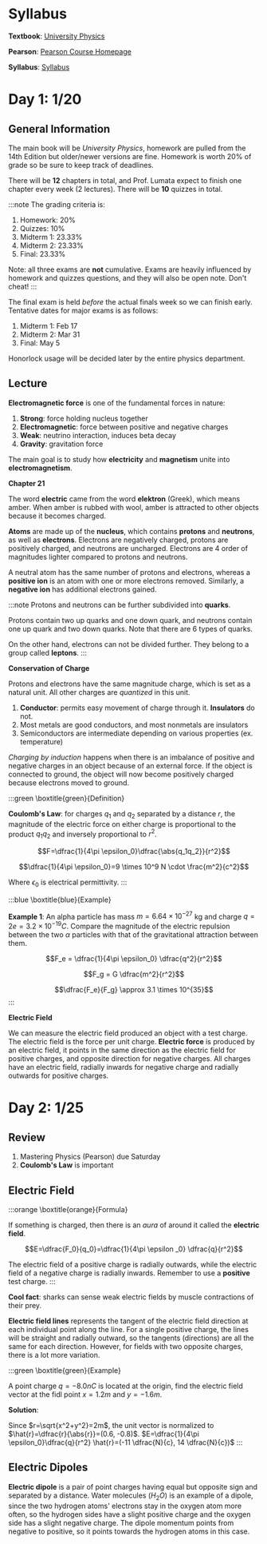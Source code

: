 # Syllabus

**Textbook**: [University Physics](./tb_2326.md)

**Pearson**: [Pearson Course Homepage](https://openvellum.ecollege.com/course.html?courseId=16583132&OpenVellumHMAC=22ab86d4c4f68ab9bc31226fecbc9bb3#10001)

**Syllabus**: [Syllabus](./syllabus_2326.pdf)

# Day 1: 1/20

## General Information

The main book will be *University Physics*, homework are pulled from the 14th Edition but older/newer versions are fine. Homework is worth 20% of grade so be sure to keep track of deadlines.

There will be **12** chapters in total, and Prof. Lumata expect to finish one chapter every week (2 lectures). There will be **10** quizzes in total.

:::note
The grading criteria is:

1. Homework: 20%
2. Quizzes: 10%
3. Midterm 1: 23.33%
4. Midterm 2: 23.33%
5. Final: 23.33%

Note: all three exams are **not** cumulative. Exams are heavily influenced by homework and quizzes questions, and they will also be open note. Don't cheat!
:::

The final exam is held *before* the actual finals week so we can finish early. Tentative dates for major exams is as follows:

1. Midterm 1: Feb 17
2. Midterm 2: Mar 31
3. Final: May 5

Honorlock usage will be decided later by the entire physics department.

## Lecture

**Electromagnetic force** is one of the fundamental forces in nature:

1. **Strong**: force holding nucleus together
2. **Electromagnetic**: force between positive and negative charges
3. **Weak**: neutrino interaction, induces beta decay
4. **Gravity**: gravitation force

The main goal is to study how **electricity** and **magnetism** unite into **electromagnetism**.

**Chapter 21**

The word **electric** came from the word **elektron** (Greek), which means amber. When amber is rubbed with wool, amber is attracted to other objects because it becomes charged. 

**Atoms** are made up of the **nucleus**, which contains **protons** and **neutrons**, as well as **electrons**. Electrons are negatively charged, protons are positively charged, and neutrons are uncharged. Electrons are 4 order of magnitudes lighter compared to protons and neutrons.

A neutral atom has the same number of protons and electrons, whereas a **positive ion** is an atom with one or more electrons removed. Similarly, a **negative ion** has additional electrons gained.

:::note
Protons and neutrons can be further subdivided into **quarks**.

Protons contain two up quarks and one down quark, and neutrons contain one up quark and two down quarks. Note that there are 6 types of quarks.

On the other hand, electrons can not be divided further. They belong to a group called **leptons**.
:::

**Conservation of Charge**

Protons and electrons have the same magnitude charge, which is set as a natural unit. All other charges are *quantized* in this unit.

1. **Conductor**: permits easy movement of charge through it. **Insulators** do not.
2. Most metals are good conductors, and most nonmetals are insulators
3. Semiconductors are intermediate depending on various properties (ex. temperature)

*Charging by induction* happens when there is an imbalance of positive and negative charges in an object because of an external force. If the object is connected to ground, the object will now become positively charged because electrons moved to ground.

:::green
\boxtitle{green}{Definition}

**Coulomb's Law**: for charges $q_1$ and $q_2$ separated by a distance $r$, the magnitude of the electric force on either charge is proportional to the product $q_1 q_2$ and inversely proportional to $r^2$.

$$F=\dfrac{1}{4\pi \epsilon_0}\dfrac{\abs{q_1q_2}}{r^2}$$

$$\dfrac{1}{4\pi \epsilon_0}=9 \times 10^9 N \cdot \frac{m^2}{c^2}$$

Where $\epsilon_0$ is electrical permittivity.
:::

:::blue
\boxtitle{blue}{Example}

**Example 1**: An alpha particle has mass $m=6.64 \times 10^{-27}$ kg and charge $q=2e=3.2 \times 10^{-19}C$. Compare the magnitude of the electric repulsion between the two $\alpha$ particles with that of the gravitational attraction between them.

$$F_e = \dfrac{1}{4\pi \epsilon_0} \dfrac{q^2}{r^2}$$

$$F_g = G \dfrac{m^2}{r^2}$$

$$\dfrac{F_e}{F_g} \approx 3.1 \times 10^{35}$$
:::

**Electric Field**

We can measure the electric field produced an object with a test charge. The electric field is the force per unit charge. **Electric force** is produced by an electric field, it points in the same direction as the electric field for positive charges, and opposite direction for negative charges. All charges have an electric field, radially inwards for negative charge and radially outwards for positive charges. 

# Day 2: 1/25

## Review

1. Mastering Physics (Pearson) due Saturday
2. **Coulomb's Law** is important

## Electric Field

:::orange
\boxtitle{orange}{Formula}

If something is charged, then there is an *aura* of around it called the **electric field**. 

$$E=\dfrac{F_0}{q_0}=\dfrac{1}{4\pi \epsilon _0} \dfrac{q}{r^2}$$

The electric field of a positive charge is radially outwards, while the electric field of a negative charge is radially inwards. Remember to use a **positive** test charge.
:::

**Cool fact**: sharks can sense weak electric fields by muscle contractions of their prey.

**Electric field lines** represents the tangent of the electric field direction at each individual point along the line. For a single positive charge, the lines will be straight and radially outward, so the tangents (directions) are all the same for each direction. However, for fields with two opposite charges, there is a lot more variation. 

:::green
\boxtitle{green}{Example}

A point charge $q=-8.0 nC$ is located at the origin, find the electric field vector at the fidl point $x=1.2m$ and $y=-1.6m$.

**Solution**: 

Since $r=\sqrt{x^2+y^2}=2m$, the unit vector is normalized to $\hat{r}=\dfrac{r}{\abs{r}}=(0.6, -0.8)$. $E=\dfrac{1}{4\pi \epsilon_0}\dfrac{q}{r^2} \hat{r}=(-11 \dfrac{N}{c}, 14 \dfrac{N}{c})$
:::

## Electric Dipoles

**Electric dipole** is a pair of point charges having equal but opposite sign and separated by a distance. Water molecules ($H_2O$) is an example of a dipole, since the two hydrogen atoms' electrons stay in the oxygen atom more often, so the hydrogen sides have a slight positive charge and the oxygen side has a slight negative charge. The dipole momentum points from negative to positive, so it points towards the hydrogen atoms in this case.
